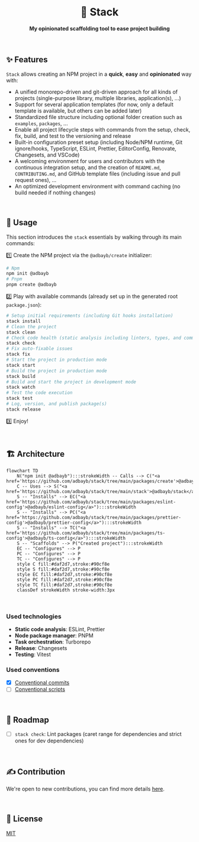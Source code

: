 <div align="center">
    <h1>🦦 Stack</h1>
    <strong>My opinionated scaffolding tool to ease project building</strong>
</div>
<br>
<br>

## ✨ Features

`Stack` allows creating an NPM project in a **quick**, **easy** and **opinionated** way with:

-   A unified monorepo-driven and git-driven approach for all kinds of projects (single-purpose library, multiple libraries, application(s), ...)
-   Support for several application templates (for now, only a default template is available, but others can be added later)
-   Standardized file structure including optional folder creation such as `examples`, `packages`, ...
-   Enable all project lifecycle steps with commands from the setup, check, fix, build, and test to the versioning and release
-   Built-in configuration preset setup (including Node/NPM runtime, Git ignore/hooks, TypeScript, ESLint, Prettier, EditorConfig, Renovate, Changesets, and VSCode)
-   A welcoming environment for users and contributors with the continuous integration setup, and the creation of `README.md`, `CONTRIBUTING.md`, and GitHub template files (including issue and pull request ones), ...
-   An optimized development environment with command caching (no build needed if nothing changes)

<br>

## 🚀 Usage

This section introduces the `stack` essentials by walking through its main commands:

1️⃣ Create the NPM project via the `@adbayb/create` initializer:

```bash
# Npm
npm init @adbayb
# Pnpm
pnpm create @adbayb
```

2️⃣ Play with available commands (already set up in the generated root `package.json`):

```bash
# Setup initial requirements (including Git hooks installation)
stack install
# Clean the project
stack clean
# Check code health (static analysis including linters, types, and commit message)
stack check
# Fix auto-fixable issues
stack fix
# Start the project in production mode
stack start
# Build the project in production mode
stack build
# Build and start the project in development mode
stack watch
# Test the code execution
stack test
# Log, version, and publish package(s)
stack release
```

3️⃣ Enjoy!

<br>

## 🏗️ Architecture

```mermaid
flowchart TD
    N("npm init @adbayb"):::strokeWidth -- Calls --> C("<a href='https://github.com/adbayb/stack/tree/main/packages/create'>@adbayb/create</a>"):::strokeWidth
    C -- Uses --> S("<a href='https://github.com/adbayb/stack/tree/main/stack'>@adbayb/stack</a>"):::strokeWidth
    S -- "Installs" --> EC("<a href='https://github.com/adbayb/stack/tree/main/packages/eslint-config'>@adbayb/eslint-config</a>"):::strokeWidth
    S -- "Installs" --> PC("<a href='https://github.com/adbayb/stack/tree/main/packages/prettier-config'>@adbayb/prettier-config</a>"):::strokeWidth
    S -- "Installs" --> TC("<a href='https://github.com/adbayb/stack/tree/main/packages/ts-config'>@adbayb/ts-config</a>"):::strokeWidth
    S -- "Scaffolds" --> P("Created project"):::strokeWidth
    EC -- "Configures" --> P
    PC -- "Configures" --> P
    TC -- "Configures" --> P
    style C fill:#daf2d7,stroke:#90cf8e
    style S fill:#daf2d7,stroke:#90cf8e
    style EC fill:#daf2d7,stroke:#90cf8e
    style PC fill:#daf2d7,stroke:#90cf8e
    style TC fill:#daf2d7,stroke:#90cf8e
    classDef strokeWidth stroke-width:3px
```

<br>

### Used technologies

-   **Static code analysis**: ESLint, Prettier
-   **Node package manager**: PNPM
-   **Task orchestration**: Turborepo
-   **Release**: Changesets
-   **Testing**: Vitest

### Used conventions

-   [x] [Conventional commits](https://www.conventionalcommits.org/)
-   [ ] [Conventional scripts](https://conventionalscripts.org/)

<br>

## 👣 Roadmap

-   [ ] `stack check`: Lint packages (caret range for dependencies and strict ones for dev dependencies)

<br>

## ✍️ Contribution

We're open to new contributions, you can find more details [here](https://github.com/adbayb/stack/blob/main/CONTRIBUTING.md).

<br>

## 📖 License

[MIT](https://github.com/adbayb/stack/blob/main/LICENSE "License MIT")

<br>
